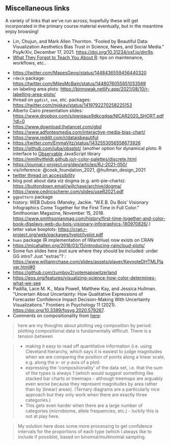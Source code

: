 ## Miscellaneous links

A variety of links that we've run across; hopefully these will get incorporated in the primary course material eventually, but in the meantime enjoy browsing!

- Lin, Chujun, and Mark Allen Thornton. “Fooled by Beautiful Data: Visualization Aesthetics Bias Trust in Science, News, and Social Media.” PsyArXiv, December 17, 2021. https://doi.org/10.31234/osf.io/dnr9s.
- [What They Forgot to Teach You About R](https://rstats.wtf/index.html): tips on maintenance, workflows, etc..
* https://twitter.com/MapesGeog/status/1448436559456440320
* `rdeck` package: https://twitter.com/MilesMcBain/status/1448076055651053569
* on labeling area plots: https://bjnnowak.netlify.app/2021/08/10/r-labelling-area-plots/
* thread on `ggdist`, `see`, etc. packages: https://twitter.com/mjskay/status/1419792270258225153
* Alberto Cairo presentation slides: https://www.dropbox.com/s/pwiqaux9dkcgdga/NICAR2020_SHORT.pdf?dl=0
* https://www.download.thelancet.com/gbd
* https://www.adfontesmedia.com/interactive-media-bias-chart/
* https://www.reddit.com/r/dataisbeautiful
* https://twitter.com/EmmaVitz/status/1432553056558673926
* https://github.com/juba/obsplot/ (another option for dynamical plots: R interface to [Observable](https://observablehq.com/@observablehq/plot) JavaScript library
* https://emilhvitfeldt.github.io/r-color-palettes/discrete.html
* https://journal.r-project.org/dev/articles/RJ-2021-050/
* vis/inference: @cook_foundation_2021, @hullman_design_2021
* [twitter thread on accessibility](https://twitter.com/FrankElavsky/status/1396898372183855105)
* blog post about data viz dogma (e.g. anti-pie-charts): https://buttondown.email/willchase/archive/dogma/
* https://www.cedricscherer.com/slides/useR2021.pdf
* `ggpattern` package
* history: WEB Dubois (Mansky, Jackie. “W.E.B. Du Bois’ Visionary Infographics Come Together for the First Time in Full Color.” Smithsonian Magazine, November 15, 2018. https://www.smithsonianmag.com/history/first-time-together-and-color-book-displays-web-du-bois-visionary-infographics-180970826/.)
* letter value boxplots: https://cran.r-project.org/web/packages/lvplot/lvplot.pdf
* `hues` package (R implementation of IWantHue) now exists on CRAN
* https://micahallen.org/2018/03/15/introducing-raincloud-plots/
* Some fun slides here (not sure where they should be included: under GG intro? Just "extras"? : https://www.williamrchase.com/slides/assets/player/KeynoteDHTMLPlayer.html#0
* https://github.com/zumbov2/votemapswitzerland
* https://eos.org/features/visualizing-science-how-color-determines-what-we-see
* Padilla, Lace M. K., Maia Powell, Matthew Kay, and Jessica Hullman. “Uncertain About Uncertainty: How Qualitative Expressions of Forecaster Confidence Impact Decision-Making With Uncertainty Visualizations.” Frontiers in Psychology 11 (2021). https://doi.org/10.3389/fpsyg.2020.579267.
* Comments on compositionality from [here](https://teams.microsoft.com/l/message/19:369591fac9f94ed3a283cbd329633c0a@thread.tacv2/1613089702007?tenantId=44376307-b429-42ad-8c25-28cd496f4772&groupId=f81633df-ce5f-48f1-81b3-bedfdab309ab&parentMessageId=1613089702007&teamName=BIOLOGY%20708%20C01%20WIN%202021%20Quantitative%20Methods%20in%20Ecology%20and%20Evolution&channelName=Software%20and%20programming%20help&createdTime=1613089702007):

> here are my thoughts about plotting veg composition by period: plotting compositional data is fundamentally difficult. There is a tension between

> - making it easy to read off quantitative information (i.e. using Cleveland hierarchy, which says it is easiest to judge magnitudes when we are comparing the position of points along a linear scale, e.g. along the x- or y-axis of a plot)
>  - expressing the 'compositionality' of the data set, i.e. that the sum of the types is always 1 (which would suggest something like stacked bar charts or treemaps - although treemaps are arguably even worse because they represent magnitudes by area rather than by (linear) areas). (Ternary diagrams are a particularly nice approach but they only work when there are exactly three categories.)
>  - This gets even harder when there are a large number of categories (microbiome, allele frequencies, etc.) - luckily this is not at play here.

> My solution here does some more processing to get confidence intervals for the proportions of each type (which I always like to include if possible), based on binomial/multinomial sampling.


